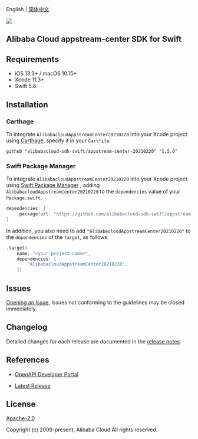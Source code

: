 English | [简体中文](README-CN.md)

![](https://aliyunsdk-pages.alicdn.com/icons/AlibabaCloud.svg)

## Alibaba Cloud appstream-center SDK for Swift

## Requirements

- iOS 13.3+ / macOS 10.15+
- Xcode 11.3+
- Swift 5.6

## Installation

### Carthage

To integrate `AlibabacloudAppstreamCenter20210220` into your Xcode project using [Carthage](https://github.com/Carthage/Carthage), specify it in your `Cartfile`:

```ogdl
github "alibabacloud-sdk-swift/appstream-center-20210220" "1.5.0"
```

### Swift Package Manager

To integrate `AlibabacloudAppstreamCenter20210220` into your Xcode project using [Swift Package Manager](https://swift.org/package-manager/) , adding `AlibabacloudAppstreamCenter20210220` to the `dependencies` value of your `Package.swift`.

```swift
dependencies: [
    .package(url: "https://github.com/alibabacloud-sdk-swift/appstream-center-20210220.git", from: "1.5.0")
]
```

In addition, you also need to add `"AlibabacloudAppstreamCenter20210220"` to the `dependencies` of the `target`, as follows:

```swift
.target(
    name: "<your-project-name>",
    dependencies: [
        "AlibabacloudAppstreamCenter20210220",
    ])
```

## Issues

[Opening an Issue](https://github.com/alibabacloud-sdk-swift/appstream-center-20210220/issues/new), Issues not conforming to the guidelines may be closed immediately.

## Changelog

Detailed changes for each release are documented in the [release notes](./ChangeLog.txt).

## References

* [OpenAPI Developer Portal](https://next.api.alibabacloud.com/home)
- [Latest Release](https://github.com/alibabacloud-sdk-swift/appstream-center-20210220)

## License

[Apache-2.0](http://www.apache.org/licenses/LICENSE-2.0)

Copyright (c) 2009-present, Alibaba Cloud All rights reserved.
